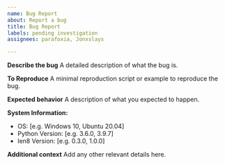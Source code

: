 ```yaml
---
name: Bug Report
about: Report a bug
title: Bug Report
labels: pending investigation
assignees: parafoxia, Jonxslays

---
```


**Describe the bug**
A detailed description of what the bug is.

**To Reproduce**
A minimal reproduction script or example to reproduce the bug.

**Expected behavior**
A description of what you expected to happen.

**System Information:**
 - OS: [e.g. Windows 10, Ubuntu 20.04]
 - Python Version: [e.g. 3.6.0, 3.9.7]
 - len8 Version: [e.g. 0.3.0, 1.0.0]

**Additional context**
Add any other relevant details here.
